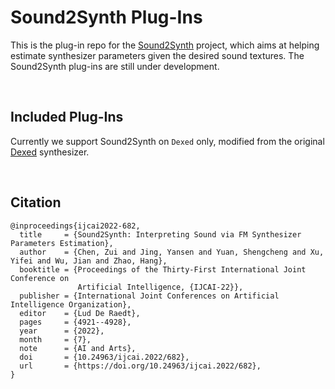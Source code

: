 # Sound2Synth Plug-Ins

This is the plug-in repo for the [Sound2Synth](https://github.com/Sound2Synth/Sound2Synth/) project, which aims at helping estimate synthesizer parameters given the desired sound textures. The Sound2Synth plug-ins are still under development.

<br/>

## Included Plug-Ins

Currently we support Sound2Synth on `Dexed` only, modified from the original [Dexed](https://github.com/asb2m10/dexed) synthesizer.

<br/>

## Citation

```
@inproceedings{ijcai2022-682,
  title     = {Sound2Synth: Interpreting Sound via FM Synthesizer Parameters Estimation},
  author    = {Chen, Zui and Jing, Yansen and Yuan, Shengcheng and Xu, Yifei and Wu, Jian and Zhao, Hang},
  booktitle = {Proceedings of the Thirty-First International Joint Conference on
               Artificial Intelligence, {IJCAI-22}},
  publisher = {International Joint Conferences on Artificial Intelligence Organization},
  editor    = {Lud De Raedt},
  pages     = {4921--4928},
  year      = {2022},
  month     = {7},
  note      = {AI and Arts},
  doi       = {10.24963/ijcai.2022/682},
  url       = {https://doi.org/10.24963/ijcai.2022/682},
}
```
